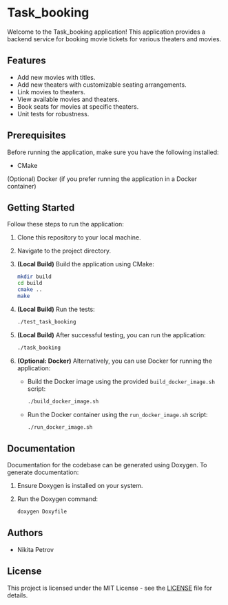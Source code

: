 # Task_booking

Welcome to the Task_booking application! This application provides a backend service for booking movie tickets for various theaters and movies.

## Features

- Add new movies with titles.
- Add new theaters with customizable seating arrangements.
- Link movies to theaters.
- View available movies and theaters.
- Book seats for movies at specific theaters.
- Unit tests for robustness.

## Prerequisites

Before running the application, make sure you have the following installed:

- CMake

(Optional) Docker (if you prefer running the application in a Docker container)

## Getting Started

Follow these steps to run the application:

1. Clone this repository to your local machine.
2. Navigate to the project directory.
3. **(Local Build)** Build the application using CMake:

    ```bash
    mkdir build
    cd build
    cmake ..
    make
    ```

4. **(Local Build)** Run the tests:

    ```bash
    ./test_task_booking
    ```

5. **(Local Build)** After successful testing, you can run the application:

    ```bash
    ./task_booking
    ```

6. **(Optional: Docker)** Alternatively, you can use Docker for running the application:
   
    - Build the Docker image using the provided `build_docker_image.sh` script:

        ```bash
        ./build_docker_image.sh
        ```

    - Run the Docker container using the `run_docker_image.sh` script:

        ```bash
        ./run_docker_image.sh
        ```

## Documentation

Documentation for the codebase can be generated using Doxygen. To generate documentation:

1. Ensure Doxygen is installed on your system.
2. Run the Doxygen command:

    ```bash
    doxygen Doxyfile
    ```

## Authors

- Nikita Petrov

## License

This project is licensed under the MIT License - see the [LICENSE](LICENSE) file for details.
